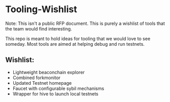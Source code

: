 # Tooling-Wishlist

Note: This isn't a public RFP document. This is purely a wishlist of tools that the team would find interesting.

This repo is meant to hold ideas for tooling that we would love to see someday. Most tools are aimed at helping debug 
and run testnets. 

## Wishlist:
- Lightweight beaconchain explorer
- Combined forkmonitor
- Updated Testnet homepage
- Faucet with configurable sybil mechanisms
- Wrapper for hive to launch local testnets